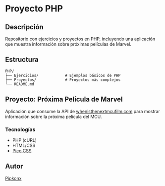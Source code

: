 # Proyecto PHP
## Descripción
Repositorio con ejercicios y proyectos en PHP, incluyendo una aplicación que muestra información sobre próximas películas de Marvel.

## Estructura
```
PHP/
├── Ejercicios/            # Ejemplos básicos de PHP
├── Proyectos/             # Proyectos más complejos
└── README.md
```

## Proyecto: Próxima Película de Marvel
Aplicación que consume la API de [whenisthenextmcufilm.com](https://whenisthenextmcufilm.com/api) para mostrar información sobre la próxima película del MCU.

### Tecnologías
- PHP (cURL)
- HTML/CSS
- [Pico CSS](https://picocss.com/)

## Autor
[Pipkonx](https://github.com/Pipkonx)